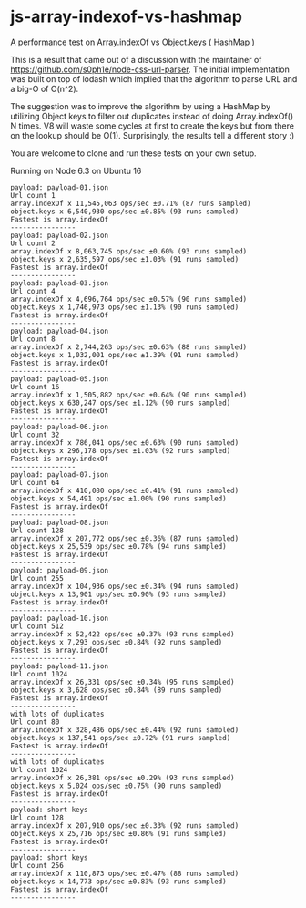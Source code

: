 # js-array-indexof-vs-hashmap
A performance test on Array.indexOf vs Object.keys ( HashMap )

This is a result that came out of a discussion with the maintainer of https://github.com/s0ph1e/node-css-url-parser.
The initial implementation was built on top of lodash which implied that the algorithm to parse URL and a big-O of O(n^2).

The suggestion was to improve the algorithm by using a HashMap by utilizing Object keys to filter out duplicates instead of doing Array.indexOf() N times. V8 will waste some cycles at first to create the keys but from there on the lookup should be O(1). Surprisingly, the results tell a different story :)

You are welcome to clone and run these tests on your own setup.

Running on Node 6.3 on Ubuntu 16
 ```
payload: payload-01.json
Url count 1
array.indexOf x 11,545,063 ops/sec ±0.71% (87 runs sampled)
object.keys x 6,540,930 ops/sec ±0.85% (93 runs sampled)
Fastest is array.indexOf
----------------
payload: payload-02.json
Url count 2
array.indexOf x 8,063,745 ops/sec ±0.60% (93 runs sampled)
object.keys x 2,635,597 ops/sec ±1.03% (91 runs sampled)
Fastest is array.indexOf
----------------
payload: payload-03.json
Url count 4
array.indexOf x 4,696,764 ops/sec ±0.57% (90 runs sampled)
object.keys x 1,746,973 ops/sec ±1.13% (90 runs sampled)
Fastest is array.indexOf
----------------
payload: payload-04.json
Url count 8
array.indexOf x 2,744,263 ops/sec ±0.63% (88 runs sampled)
object.keys x 1,032,001 ops/sec ±1.39% (91 runs sampled)
Fastest is array.indexOf
----------------
payload: payload-05.json
Url count 16
array.indexOf x 1,505,882 ops/sec ±0.64% (90 runs sampled)
object.keys x 630,247 ops/sec ±1.12% (90 runs sampled)
Fastest is array.indexOf
----------------
payload: payload-06.json
Url count 32
array.indexOf x 786,041 ops/sec ±0.63% (90 runs sampled)
object.keys x 296,178 ops/sec ±1.03% (92 runs sampled)
Fastest is array.indexOf
----------------
payload: payload-07.json
Url count 64
array.indexOf x 410,080 ops/sec ±0.41% (91 runs sampled)
object.keys x 54,491 ops/sec ±1.00% (90 runs sampled)
Fastest is array.indexOf
----------------
payload: payload-08.json
Url count 128
array.indexOf x 207,772 ops/sec ±0.36% (87 runs sampled)
object.keys x 25,539 ops/sec ±0.78% (94 runs sampled)
Fastest is array.indexOf
----------------
payload: payload-09.json
Url count 255
array.indexOf x 104,936 ops/sec ±0.34% (94 runs sampled)
object.keys x 13,901 ops/sec ±0.90% (93 runs sampled)
Fastest is array.indexOf
----------------
payload: payload-10.json
Url count 512
array.indexOf x 52,422 ops/sec ±0.37% (93 runs sampled)
object.keys x 7,293 ops/sec ±0.84% (92 runs sampled)
Fastest is array.indexOf
----------------
payload: payload-11.json
Url count 1024
array.indexOf x 26,331 ops/sec ±0.34% (95 runs sampled)
object.keys x 3,628 ops/sec ±0.84% (89 runs sampled)
Fastest is array.indexOf
----------------
with lots of duplicates
Url count 80
array.indexOf x 328,486 ops/sec ±0.44% (92 runs sampled)
object.keys x 137,541 ops/sec ±0.72% (91 runs sampled)
Fastest is array.indexOf
----------------
with lots of duplicates
Url count 1024
array.indexOf x 26,381 ops/sec ±0.29% (93 runs sampled)
object.keys x 5,024 ops/sec ±0.75% (90 runs sampled)
Fastest is array.indexOf
----------------
payload: short keys
Url count 128
array.indexOf x 207,910 ops/sec ±0.33% (92 runs sampled)
object.keys x 25,716 ops/sec ±0.86% (91 runs sampled)
Fastest is array.indexOf
----------------
payload: short keys
Url count 256
array.indexOf x 110,873 ops/sec ±0.47% (88 runs sampled)
object.keys x 14,773 ops/sec ±0.83% (93 runs sampled)
Fastest is array.indexOf
----------------
```
